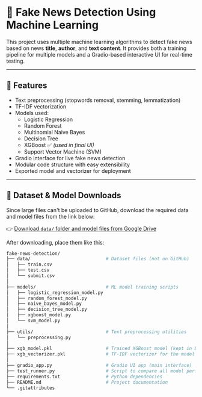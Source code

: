 # 📰 Fake News Detection Using Machine Learning

This project uses multiple machine learning algorithms to detect fake news based on news **title**, **author**, and **text content**. It provides both a training pipeline for multiple models and a Gradio-based interactive UI for real-time testing.

---

## 📌 Features

- Text preprocessing (stopwords removal, stemming, lemmatization)
- TF-IDF vectorization
- Models used:
  - Logistic Regression
  - Random Forest
  - Multinomial Naive Bayes
  - Decision Tree
  - XGBoost ✅ *(used in final UI)*
  - Support Vector Machine (SVM)
- Gradio interface for live fake news detection
- Modular code structure with easy extensibility
- Exported model and vectorizer for deployment

---

## 📁 Dataset & Model Downloads

Since large files can't be uploaded to GitHub, download the required data and model files from the link below:

👉 [Download `data/` folder and model files from Google Drive](https://drive.google.com/drive/folders/1S60sfpEPN-ORo9NzRDoRImKJQ3ao6_Qm?usp=sharing)

After downloading, place them like this:

```bash
fake-news-detection/
├── data/                            # Dataset files (not on GitHub)
│   ├── train.csv
│   ├── test.csv
│   └── submit.csv
│
├── models/                          # ML model training scripts
│   ├── logistic_regression_model.py
│   ├── random_forest_model.py
│   ├── naive_bayes_model.py
│   ├── decision_tree_model.py
│   ├── xgboost_model.py
│   └── svm_model.py
│
├── utils/                           # Text preprocessing utilities
│   └── preprocessing.py
│
├── xgb_model.pkl                    # Trained XGBoost model (kept in Drive, not GitHub)
├── xgb_vectorizer.pkl               # TF-IDF vectorizer for the model
│
├── gradio_app.py                    # Gradio UI app (main interface)
├── test_runner.py                   # Script to compare all model performances
├── requirements.txt                 # Python dependencies
├── README.md                        # Project documentation
└── .gitattributes
